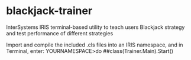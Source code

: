# blackjack-trainer
InterSystems IRIS terminal-based utility to teach users Blackjack strategy and test performance of different strategies

Import and compile the included .cls files into an IRIS namespace, and in Terminal, enter:
YOURNAMESPACE>do ##class(Trainer.Main).Start()
